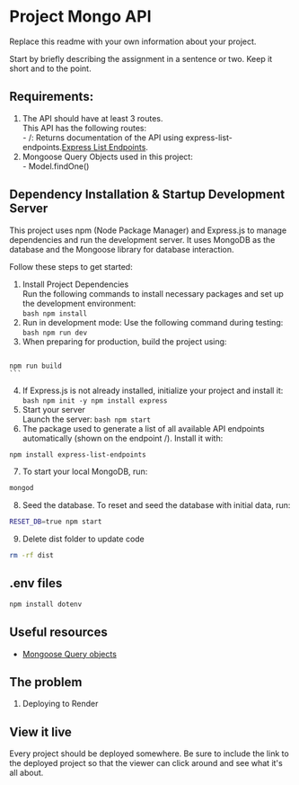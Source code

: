 # Project Mongo API

Replace this readme with your own information about your project.

Start by briefly describing the assignment in a sentence or two. Keep it short and to the point.

## Requirements:  
  1. The API should have at least 3 routes.  
    This API has the following routes:  
    - /: Returns documentation of the API using express-list-endpoints.[Express List Endpoints](https://www.npmjs.com/package/express-list-endpoints). 
  2. Mongoose Query Objects used in this project:  
    - Model.findOne() 


## Dependency Installation & Startup Development Server
This project uses npm (Node Package Manager) and Express.js to manage dependencies and run the development server.  It uses MongoDB as the database and the Mongoose library for database interaction. 

Follow these steps to get started:  
  1. Install Project Dependencies  
  Run the following commands to install necessary packages and set up the development environment:  
    ```bash
    npm install
    ```  
  2. Run in development mode: Use the following command during testing: 
    ```bash
    npm run dev
    ``` 
  3. When preparing for production, build the project using:
     ```bash
    npm run build
    ``` 
  4. If Express.js is not already installed, initialize your project and install it:  
    ```bash
    npm init -y
    npm install express
    ```  
  5. Start your server   
  Launch the server:
    ```bash
    npm start
    ```  
  6. The package used to generate a list of all available API endpoints automatically (shown on the endpoint /). Install it with:  
  ```bash
  npm install express-list-endpoints
  ``` 
  7. To start your local MongoDB, run:  
  ```bash
  mongod
  ```
  8. Seed the database. To reset and seed the database with initial data, run:    
  ```bash
  RESET_DB=true npm start
  ```
  9. Delete dist folder to update code  
  ```bash
  rm -rf dist
  ````

## .env files 

```bash
npm install dotenv
```

## Useful resources  
- [Mongoose Query objects](https://mongoosejs.com/docs/queries.html)


## The problem  
1. Deploying to Render    


## View it live

Every project should be deployed somewhere. Be sure to include the link to the deployed project so that the viewer can click around and see what it's all about.
